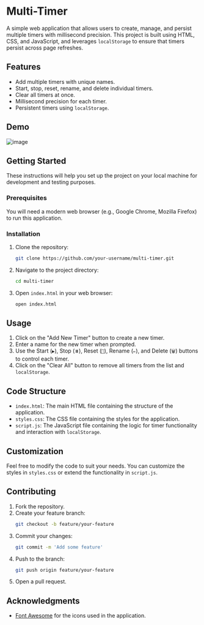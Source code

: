 # Multi-Timer

A simple web application that allows users to create, manage, and persist multiple timers with millisecond precision. This project is built using HTML, CSS, and JavaScript, and leverages `localStorage` to ensure that timers persist across page refreshes.

## Features

- Add multiple timers with unique names.
- Start, stop, reset, rename, and delete individual timers.
- Clear all timers at once.
- Millisecond precision for each timer.
- Persistent timers using `localStorage`.

## Demo

![image](https://github.com/Thawuship/Multi-Timer/assets/49475559/589031ce-2676-4d68-b31d-6191d306a98d)


## Getting Started

These instructions will help you set up the project on your local machine for development and testing purposes.

### Prerequisites

You will need a modern web browser (e.g., Google Chrome, Mozilla Firefox) to run this application.

### Installation

1. Clone the repository:
    ```sh
    git clone https://github.com/your-username/multi-timer.git
    ```

2. Navigate to the project directory:
    ```sh
    cd multi-timer
    ```

3. Open `index.html` in your web browser:
    ```sh
    open index.html
    ```

## Usage

1. Click on the "Add New Timer" button to create a new timer.
2. Enter a name for the new timer when prompted.
3. Use the Start (`▶️`), Stop (`⏸️`), Reset (`🔄`), Rename (`✏️`), and Delete (`🗑️`) buttons to control each timer.
4. Click on the "Clear All" button to remove all timers from the list and `localStorage`.

## Code Structure

- `index.html`: The main HTML file containing the structure of the application.
- `styles.css`: The CSS file containing the styles for the application.
- `script.js`: The JavaScript file containing the logic for timer functionality and interaction with `localStorage`.

## Customization

Feel free to modify the code to suit your needs. You can customize the styles in `styles.css` or extend the functionality in `script.js`.

## Contributing

1. Fork the repository.
2. Create your feature branch:
    ```sh
    git checkout -b feature/your-feature
    ```
3. Commit your changes:
    ```sh
    git commit -m 'Add some feature'
    ```
4. Push to the branch:
    ```sh
    git push origin feature/your-feature
    ```
5. Open a pull request.

## Acknowledgments

- [Font Awesome](https://fontawesome.com/) for the icons used in the application.

